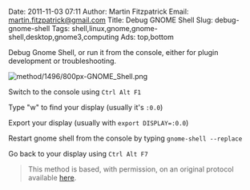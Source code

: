 Date: 2011-11-03 07:11
Author: Martin Fitzpatrick
Email: martin.fitzpatrick@gmail.com
Title: Debug GNOME Shell
Slug: debug-gnome-shell
Tags: shell,linux,gnome,gnome-shell,desktop,gnome3,computing
Ads: top,bottom

Debug Gnome Shell, or run it from the console, either for plugin development or troubleshooting.


![method/1496/800px-GNOME_Shell.png](/images/method/1496/800px-GNOME_Shell.png)








Switch to the console using `Ctrl Alt F1`



Type "w" to find your display (usually it's `:0.0`)



Export your display (usually with `export DISPLAY=:0.0`)



Restart gnome shell from the console by typing `gnome-shell --replace`



Go back to your display using `Ctrl Alt F7`







>This method is based, with permission, on an original protocol available [here](http://community.linuxmint.com/tutorial/view/685).

